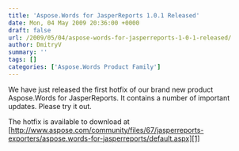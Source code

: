 ```yaml
---
title: 'Aspose.Words for JasperReports 1.0.1 Released'
date: Mon, 04 May 2009 20:36:00 +0000
draft: false
url: /2009/05/04/aspose-words-for-jasperreports-1-0-1-released/
author: DmitryV
summary: ''
tags: []
categories: ['Aspose.Words Product Family']
---
```


We have just released the first hotfix of our brand new product Aspose.Words for JasperReports. It contains a number of important updates. Please try it out.

The hotfix is available to download at [http://www.aspose.com/community/files/67/jasperreports-exporters/aspose.words-for-jasperreports/default.aspx][1]




[1]: http://www.aspose.com/community/files/67/jasperreports-exporters/aspose.words-for-jasperreports/default.aspx




